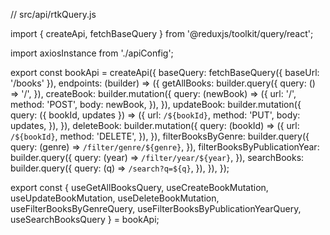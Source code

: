// src/api/rtkQuery.js

import { createApi, fetchBaseQuery } from '@reduxjs/toolkit/query/react';

import axiosInstance from './apiConfig';

export const bookApi = createApi({
  baseQuery: fetchBaseQuery({ baseUrl: '/books' }),
  endpoints: (builder) => ({
    getAllBooks: builder.query({
      query: () => '/',
    }),
    createBook: builder.mutation({
      query: (newBook) => ({
        url: '/',
        method: 'POST',
        body: newBook,
      }),
    }),
    updateBook: builder.mutation({
      query: ({ bookId, updates }) => ({
        url: `/${bookId}`,
        method: 'PUT',
        body: updates,
      }),
    }),
    deleteBook: builder.mutation({
      query: (bookId) => ({
        url: `/${bookId}`,
        method: 'DELETE',
      }),
    }),
    filterBooksByGenre: builder.query({
      query: (genre) => `/filter/genre/${genre}`,
    }),
    filterBooksByPublicationYear: builder.query({
      query: (year) => `/filter/year/${year}`,
    }),
    searchBooks: builder.query({
      query: (q) => `/search?q=${q}`,
    }),
  }),
});

export const { useGetAllBooksQuery, useCreateBookMutation, useUpdateBookMutation, useDeleteBookMutation, useFilterBooksByGenreQuery, useFilterBooksByPublicationYearQuery, useSearchBooksQuery } = bookApi;
